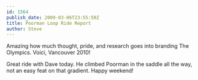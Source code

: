 ```yaml
---
id: 1564
publish_date: 2009-03-06T23:55:50Z
title: Poorman Loop Ride Report
author: Steve
---
```

  
Amazing how much thought, pride, and research goes into branding The Olympics. Voici, Vancouver 2010!

Great ride with Dave today. He climbed Poorman in the saddle all the way, not an easy feat on that gradient. Happy weekend!